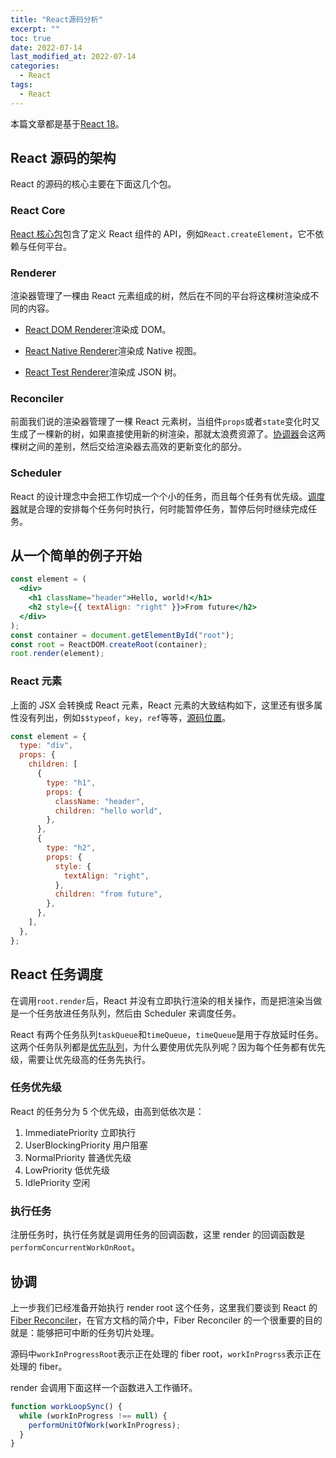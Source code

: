 ```yaml
---
title: "React源码分析"
excerpt: ""
toc: true
date: 2022-07-14
last_modified_at: 2022-07-14
categories:
  - React
tags:
  - React
---
```


本篇文章都是基于<a href="https://github.com/facebook/react/tree/3ddbedd0520a9738d8c3c7ce0268542e02f9738a" target="_blank">React 18</a>。

## React 源码的架构

React 的源码的核心主要在下面这几个包。

### React Core

<a href="https://github.com/facebook/react/tree/3ddbedd0520a9738d8c3c7ce0268542e02f9738a/packages/react" target="_blank">React 核心包</a>包含了定义 React 组件的 API，例如`React.createElement`，它不依赖与任何平台。

### Renderer

渲染器管理了一棵由 React 元素组成的树，然后在不同的平台将这棵树渲染成不同的内容。

- <a href="https://github.com/facebook/react/tree/3ddbedd0520a9738d8c3c7ce0268542e02f9738a/packages/react-dom" target="_blank">React DOM Renderer</a>渲染成 DOM。

- <a href="https://github.com/facebook/react/tree/3ddbedd0520a9738d8c3c7ce0268542e02f9738a/packages/react-native-renderer" target="_blank">React Native Renderer</a>渲染成 Native 视图。

- <a href="https://github.com/facebook/react/tree/3ddbedd0520a9738d8c3c7ce0268542e02f9738a/packages/react-test-renderer" target="_blank">React Test Renderer</a>渲染成 JSON 树。

### Reconciler

前面我们说的渲染器管理了一棵 React 元素树，当组件`props`或者`state`变化时又生成了一棵新的树，如果直接使用新的树渲染，那就太浪费资源了。<a href="https://github.com/facebook/react/tree/3ddbedd0520a9738d8c3c7ce0268542e02f9738a/packages/react-reconciler" target="_blank">协调器</a>会这两棵树之间的差别，然后交给渲染器去高效的更新变化的部分。

### Scheduler

React 的设计理念中会把工作切成一个个小的任务，而且每个任务有优先级。<a href="https://github.com/facebook/react/tree/3ddbedd0520a9738d8c3c7ce0268542e02f9738a/packages/scheduler" target="_blank">调度器</a>就是合理的安排每个任务何时执行，何时能暂停任务，暂停后何时继续完成任务。

## 从一个简单的例子开始

```jsx
const element = (
  <div>
    <h1 className="header">Hello, world!</h1>
    <h2 style={{ textAlign: "right" }}>From future</h2>
  </div>
);
const container = document.getElementById("root");
const root = ReactDOM.createRoot(container);
root.render(element);
```

### React 元素

上面的 JSX 会转换成 React 元素，React 元素的大致结构如下，这里还有很多属性没有列出，例如`$$typeof`，`key`，`ref`等等，<a href="https://github.com/facebook/react/blob/3ddbedd0520a9738d8c3c7ce0268542e02f9738a/packages/react/src/ReactElement.js#L148" target="_blank">源码位置</a>。

```javascript
const element = {
  type: "div",
  props: {
    children: [
      {
        type: "h1",
        props: {
          className: "header",
          children: "hello world",
        },
      },
      {
        type: "h2",
        props: {
          style: {
            textAlign: "right",
          },
          children: "from future",
        },
      },
    ],
  },
};
```

## React 任务调度

在调用`root.render`后，React 并没有立即执行渲染的相关操作，而是把渲染当做是一个任务放进任务队列，然后由 Scheduler 来调度任务。

React 有两个任务队列`taskQueue`和`timeQueue`，`timeQueue`是用于存放延时任务。这两个任务队列都是<a href="https://github.com/facebook/react/blob/3ddbedd0520a9738d8c3c7ce0268542e02f9738a/packages/scheduler/src/SchedulerMinHeap.js" target="_blank">优先队列</a>，为什么要使用优先队列呢？因为每个任务都有优先级，需要让优先级高的任务先执行。

### 任务优先级

React 的任务分为 5 个优先级，由高到低依次是：

1. ImmediatePriority 立即执行
2. UserBlockingPriority 用户阻塞
3. NormalPriority 普通优先级
4. LowPriority 低优先级
5. IdlePriority 空闲

### 执行任务

注册任务时，执行任务就是调用任务的回调函数，这里 render 的回调函数是`performConcurrentWorkOnRoot`。

## 协调

上一步我们已经准备开始执行 render root 这个任务，这里我们要谈到 React 的[Fiber Reconciler](https://zh-hans.reactjs.org/docs/codebase-overview.html)，在官方文档的简介中，Fiber Reconciler 的一个很重要的目的就是：能够把可中断的任务切片处理。

源码中`workInProgressRoot`表示正在处理的 fiber root，`workInProgrss`表示正在处理的 fiber。

render 会调用下面这样一个函数进入工作循环。

```javascript
function workLoopSync() {
  while (workInProgress !== null) {
    performUnitOfWork(workInProgress);
  }
}
```
